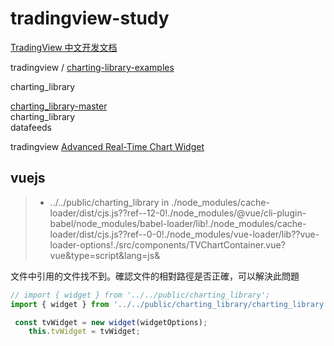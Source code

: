 # tradingview-study

[TradingView 中文开发文档](https://zlq4863947.gitbook.io/tradingview/home)

tradingview / [charting-library-examples](https://github.com/tradingview/charting-library-examples)

charting_library

[charting_library-master](https://github.com/linzhifen5/charting_library-master)  
charting_library  
datafeeds  

tradingview [Advanced Real-Time Chart Widget](https://www.tradingview.com/widget/advanced-chart/)

## vuejs

> * ../../public/charting_library in ./node_modules/cache-loader/dist/cjs.js??ref--12-0!./node_modules/@vue/cli-plugin-babel/node_modules/babel-loader/lib!./node_modules/cache-loader/dist/cjs.js??ref--0-0!./node_modules/vue-loader/lib??vue-loader-options!./src/components/TVChartContainer.vue?vue&type=script&lang=js&

文件中引用的文件找不到。確認文件的相對路徑是否正確，可以解決此問題

```js
// import { widget } from '../../public/charting_library';
import { widget } from '../../public/charting_library/charting_library.min.js';

 const tvWidget = new widget(widgetOptions);
    this.tvWidget = tvWidget;
```
